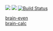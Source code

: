 <a href="https://codeclimate.com/github/turchinskki/project-lvl1-s356/test_coverage"><img src="https://api.codeclimate.com/v1/badges/21ec847e3785879c120c/test_coverage" /></a>
 <a href="https://codeclimate.com/github/turchinskki/project-lvl1-s356/maintainability"><img src="https://api.codeclimate.com/v1/badges/21ec847e3785879c120c/maintainability" /></a>
 [![Build Status](https://travis-ci.org/turchinskki/project-lvl1-s356.svg?branch=master)](https://travis-ci.org/turchinskki/project-lvl1-s356)
 
[brain-even](https://asciinema.org/a/7Cvjz5Qf3DPum9HbLyoXo5WdH)<br/>
[brain-calc](https://asciinema.org/a/d44mKenvbZH7xk8DLBHPPaNK3)
